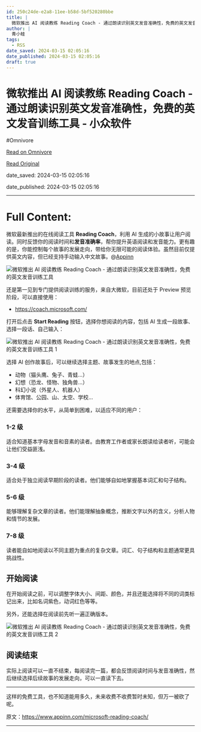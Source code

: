 ```yaml
---
id: 250c24de-e2a8-11ee-b58d-5bf520280bbe
title: |
  微软推出 AI 阅读教练 Reading Coach - 通过朗读识别英文发音准确性，免费的英文发音训练工具 - 小众软件
author: |
  青小蛙
tags:
  - RSS
date_saved: 2024-03-15 02:05:16
date_published: 2024-03-15 02:05:16
draft: true
---
```


# 微软推出 AI 阅读教练 Reading Coach - 通过朗读识别英文发音准确性，免费的英文发音训练工具 - 小众软件
#Omnivore

[Read on Omnivore](https://omnivore.app/me/ai-reading-coach-18e414820c9)

[Read Original](https://www.appinn.com/microsoft-reading-coach/)

date_saved: 2024-03-15 02:05:16

date_published: 2024-03-15 02:05:16

--- 

# Full Content: 

微软最新推出的在线阅读工具 **Reading Coach**，利用 AI 生成的小故事让用户阅读。同时反馈你的阅读时间和**发音准确率**，帮你提升英语阅读和发音能力。更有趣的是，你能控制每个故事的发展走向，带给你无限可能的阅读体验。虽然目前仅提供英文内容，但已经支持手动输入中文故事。@[Appinn](https://www.appinn.com/microsoft-reading-coach/)

![微软推出 AI 阅读教练 Reading Coach - 通过朗读识别英文发音准确性，免费的英文发音训练工具](https://proxy-prod.omnivore-image-cache.app/1608x700,suA5X9nAAWTVUS_PsotyF5WG_0H2f83b_Ii5dfQMPnS4/https://www.appinn.com/wp-content/uploads/2024/03/Appinn-feature-images-2024-03-15T122940.549.jpg "微软推出 AI 阅读教练 Reading Coach - 通过朗读识别英文发音准确性，免费的英文发音训练工具 1")

还是第一见到专门提供阅读训练的服务，来自大微软，目前还处于 Preview 预览阶段，可以直接使用：

* <https://coach.microsoft.com/>

打开后点击 **Start Reading** 按钮，选择你想阅读的内容，包括 AI 生成一段故事、选择一段话、自己输入：

![微软推出 AI 阅读教练 Reading Coach - 通过朗读识别英文发音准确性，免费的英文发音训练工具 1](https://proxy-prod.omnivore-image-cache.app/1270x969,sN8vFRoY-jvBfBslrTL664qNUBnRvtji0NdjrBS4OKtM/https://www.appinn.com/wp-content/uploads/2024/03/Appinn-2024-03-15-12.42.41@2x.jpg "微软推出 AI 阅读教练 Reading Coach - 通过朗读识别英文发音准确性，免费的英文发音训练工具 2")

选择 AI 创作故事后，可以继续选择主题、故事发生的地点,包括：

* 动物（猫头鹰、兔子、青蛙…）
* 幻想（恐龙、怪物、独角兽…）
* 科幻小说（外星人、机器人）
* 体育馆、公园、山、太空、学校…

还需要选择你的水平，从简单到困难，以适应不同的用户：

### 1-2 级

适合知道基本字母发音和音素的读者。由教育工作者或家长朗读给读者听，可能会让他们受益匪浅。

### 3-4 级

适合处于独立阅读早期阶段的读者。他们能够自如地掌握基本词汇和句子结构。

### 5-6 级

能够理解复杂文章的读者。他们能理解抽象概念，推断文字以外的含义，分析人物和情节的发展。

### 7-8 级

读者能自如地阅读以不同主题为重点的复杂文章。词汇、句子结构和主题通常更具挑战性。

## 开始阅读

在开始阅读之前，可以调整字体大小、间距、颜色，并且还能选择将不同的词类标记出来，比如名词紫色，动词红色等等。

另外，还能选择在阅读前先听一遍正确版本。

![微软推出 AI 阅读教练 Reading Coach - 通过朗读识别英文发音准确性，免费的英文发音训练工具 2](https://proxy-prod.omnivore-image-cache.app/1204x725,sagcS8AM76_q_Rc-F1rVgNNybpL61w8V-MEpw_F6BLj0/https://www.appinn.com/wp-content/uploads/2024/03/Appinn-2024-03-15-13.53.39@2x.jpg "微软推出 AI 阅读教练 Reading Coach - 通过朗读识别英文发音准确性，免费的英文发音训练工具 3")

## 阅读结束

实际上阅读可以一直不结束，每阅读完一篇，都会反馈阅读时间与发音准确性，然后继续选择后续故事的发展走向，可以一直读下去。

---

这样的免费工具，也不知道能用多久，未来收费不收费暂时未知，但万一被砍了呢。

原文：https://www.appinn.com/microsoft-reading-coach/

---

